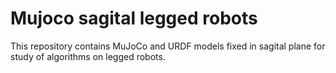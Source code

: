 # Mujoco sagital legged robots

This repository contains MuJoCo and URDF models fixed in sagital plane for study of algorithms on legged robots.
